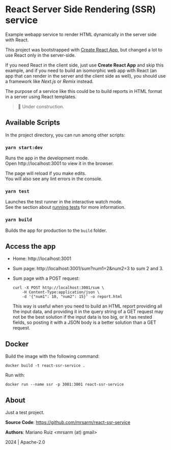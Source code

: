 # React Server Side Rendering (SSR) service

Example webapp service to render HTML dynamically in the server side with React.

This project was bootstrapped with [Create React App](https://github.com/facebook/create-react-app),
but changed a lot to use React only in the server-side.

If you need React in the client side, just use **Create React App** and skip this example,
and if you need to build an isomorphic web app with React (an app that can render in the server and
the client side as well), you should use a framework like *Next.js* or *Remix* instead.

The purpose of a service like this could be to build reports in HTML format
in a server using React templates.

> 🚧 Under construction.


## Available Scripts

In the project directory, you can run among other scripts:

### `yarn start:dev`

Runs the app in the development mode.\
Open http://localhost:3001 to view it in the browser.

The page will reload if you make edits.\
You will also see any lint errors in the console.

### `yarn test`

Launches the test runner in the interactive watch mode.\
See the section about [running tests](https://facebook.github.io/create-react-app/docs/running-tests) for more information.

### `yarn build`

Builds the app for production to the `build` folder.

## Access the app

- Home: http://localhost:3001
- Sum page: http://localhost:3001/sum?num1=2&num2=3 to sum 2 and 3.
- Sum page with a POST request:

      curl -X POST http://localhost:3001/sum \
          -H Content-Type:application/json \
          -d '{"num1": 10, "num2": 15}' -o report.html

  This way is useful when you need to build an HTML report providing all
  the input data, and providing it in the query string of a GET request may
  not be the best solution if the input data is too big, or it has nested fields,
  so posting it with a JSON body is a better solution than a GET request.


## Docker

Build the image with the following command:

    docker build -t react-ssr-service .

Run with:

    docker run --name ssr -p 3001:3001 react-ssr-service

## About

Just a test project.

**Source Code**: https://github.com/mrsarm/react-ssr-service

**Authors**: Mariano Ruiz <mrsarm (at) gmail>

2024 | Apache-2.0
